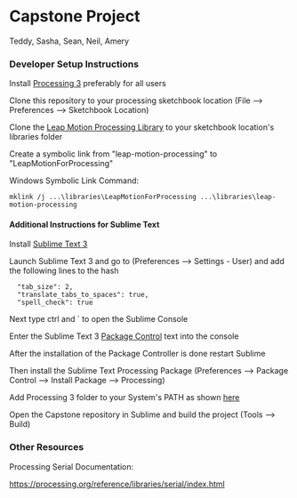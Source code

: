 # Capstone Project
Teddy, Sasha, Sean, Neil, Amery

### Developer Setup Instructions

Install [Processing 3](https://processing.org/download/?processing) preferably for all users

Clone this repository to your processing sketchbook location (File --> Preferences --> Sketchbook Location)

Clone the [Leap Motion Processing Library](https://github.com/nok/leap-motion-processing) to your sketchbook location's libraries folder

Create a symbolic link from "leap-motion-processing" to "LeapMotionForProcessing"

Windows Symbolic Link Command:
```
mklink /j ...\libraries\LeapMotionForProcessing ...\libraries\leap-motion-processing
```

#### Additional Instructions for Sublime Text

Install [Sublime Text 3](http://www.sublimetext.com/3)

Launch Sublime Text 3 and go to (Preferences --> Settings - User) and add the following lines to the hash
```
  "tab_size": 2,
  "translate_tabs_to_spaces": true,
  "spell_check": true
```
Next type ctrl and ` to open the Sublime Console

Enter the Sublime Text 3 [Package Control](https://packagecontrol.io/installation) text into the console

After the installation of the Package Controller is done restart Sublime

Then install the Sublime Text Processing Package (Preferences --> Package Control --> Install Package --> Processing)

Add Processing 3 folder to your System's PATH as shown [here](https://github.com/b-g/processing-sublime)

Open the Capstone repository in Sublime and build the project (Tools --> Build)

### Other Resources

Processing Serial Documentation:

https://processing.org/reference/libraries/serial/index.html
